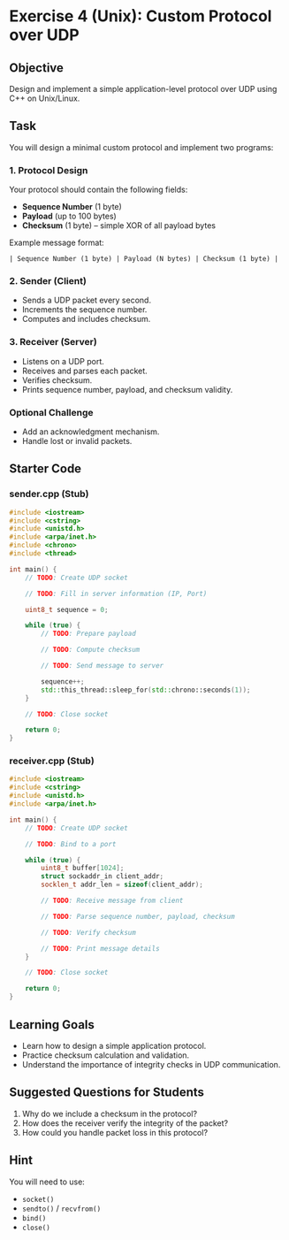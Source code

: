 # Exercise 4 (Unix): Custom Protocol over UDP

## Objective

Design and implement a simple application-level protocol over UDP using C++ on Unix/Linux.

## Task

You will design a minimal custom protocol and implement two programs:

### 1. Protocol Design

Your protocol should contain the following fields:

- **Sequence Number** (1 byte)
- **Payload** (up to 100 bytes)
- **Checksum** (1 byte) – simple XOR of all payload bytes

Example message format:

```
| Sequence Number (1 byte) | Payload (N bytes) | Checksum (1 byte) |
```

### 2. Sender (Client)

- Sends a UDP packet every second.
- Increments the sequence number.
- Computes and includes checksum.

### 3. Receiver (Server)

- Listens on a UDP port.
- Receives and parses each packet.
- Verifies checksum.
- Prints sequence number, payload, and checksum validity.

### Optional Challenge

- Add an acknowledgment mechanism.
- Handle lost or invalid packets.

## Starter Code

### sender.cpp (Stub)

```cpp
#include <iostream>
#include <cstring>
#include <unistd.h>
#include <arpa/inet.h>
#include <chrono>
#include <thread>

int main() {
    // TODO: Create UDP socket

    // TODO: Fill in server information (IP, Port)

    uint8_t sequence = 0;

    while (true) {
        // TODO: Prepare payload

        // TODO: Compute checksum

        // TODO: Send message to server

        sequence++;
        std::this_thread::sleep_for(std::chrono::seconds(1));
    }

    // TODO: Close socket

    return 0;
}
```

### receiver.cpp (Stub)

```cpp
#include <iostream>
#include <cstring>
#include <unistd.h>
#include <arpa/inet.h>

int main() {
    // TODO: Create UDP socket

    // TODO: Bind to a port

    while (true) {
        uint8_t buffer[1024];
        struct sockaddr_in client_addr;
        socklen_t addr_len = sizeof(client_addr);

        // TODO: Receive message from client

        // TODO: Parse sequence number, payload, checksum

        // TODO: Verify checksum

        // TODO: Print message details
    }

    // TODO: Close socket

    return 0;
}
```

## Learning Goals

- Learn how to design a simple application protocol.
- Practice checksum calculation and validation.
- Understand the importance of integrity checks in UDP communication.

## Suggested Questions for Students

1. Why do we include a checksum in the protocol?
2. How does the receiver verify the integrity of the packet?
3. How could you handle packet loss in this protocol?

## Hint

You will need to use:

- `socket()`
- `sendto()` / `recvfrom()`
- `bind()`
- `close()`
